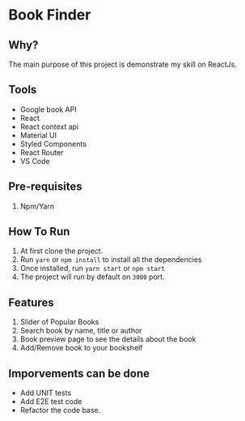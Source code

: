# Book Finder

## Why?

The main purpose of this project is demonstrate my skill on ReactJs.

## Tools

-   Google book API
-   React
-   React context api
-   Material UI
-   Styled Components
-   React Router
-   VS Code

## Pre-requisites

1. Npm/Yarn

## How To Run

1. At first clone the project.
2. Run `yarn` or `npm install` to install all the dependencies
3. Once installed, run `yarn start` or `npm start`
4. The project will run by default on `3000` port.

## Features

1. Slider of Popular Books
2. Search book by name, title or author
3. Book preview page to see the details about the book
4. Add/Remove book to your bookshelf

## Imporvements can be done

-   Add UNIT tests
-   Add E2E test code
-   Refactor the code base.
